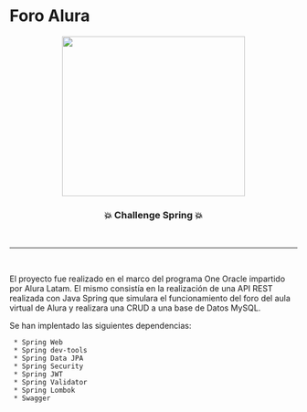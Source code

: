 # Foro Alura

<p align="center"> 
  <img width="320" height="280" src="https://github.com/Marl8/Foro-Alura/assets/116129705/f6344157-7523-4c8c-a7e3-adf8142ed731"> 
</p>

<h3 align = "center">💥 Challenge Spring 💥</h3>
<br>
<hr>
<br>

El proyecto fue realizado en el marco del programa One Oracle impartido por Alura Latam.
El mismo consistía en la realización de una API REST realizada con Java Spring que simulara el funcionamiento del foro del aula virtual de Alura
y realizara una CRUD a una base de Datos MySQL.

Se han implentado las siguientes dependencias:
   
     * Spring Web
     * Spring dev-tools
     * Spring Data JPA
     * Spring Security
     * Spring JWT
     * Spring Validator
     * Spring Lombok
     * Swagger
